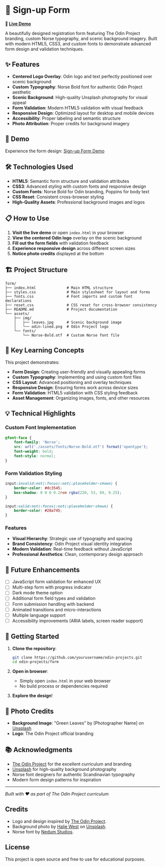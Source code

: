 # 📝 Sign-up Form

**🔗 [Live Demo](https://binit2-1.github.io/odin-projects/form/)**

A beautifully designed registration form featuring The Odin Project branding, custom Norse typography, and scenic background imagery. Built with modern HTML5, CSS3, and custom fonts to demonstrate advanced form design and validation techniques.

## ✨ Features

- **Centered Logo Overlay**: Odin logo and text perfectly positioned over scenic background
- **Custom Typography**: Norse Bold font for authentic Odin Project aesthetic
- **Scenic Background**: High-quality Unsplash photography for visual appeal
- **Form Validation**: Modern HTML5 validation with visual feedback
- **Responsive Design**: Optimized layout for desktop and mobile devices
- **Accessibility**: Proper labeling and semantic structure
- **Photo Attribution**: Proper credits for background imagery

## 🚀 Demo

Experience the form design: [Sign-up Form Demo](https://binit2-1.github.io/odin-projects/form/)

## 🛠️ Technologies Used

- **HTML5**: Semantic form structure and validation attributes
- **CSS3**: Advanced styling with custom fonts and responsive design
- **Custom Fonts**: Norse Bold for Odin branding, Poppins for body text
- **CSS Reset**: Consistent cross-browser styling
- **High-Quality Assets**: Professional background images and logos

## 📋 How to Use

1. **Visit the live demo** or open `index.html` in your browser
2. **View the centered Odin logo** overlay on the scenic background
3. **Fill out the form fields** with validation feedback
4. **Experience responsive design** across different screen sizes
5. **Notice photo credits** displayed at the bottom

## 🏗️ Project Structure

```
form/
├── index.html              # Main HTML structure
├── styles.css              # Main stylesheet for layout and forms
├── fonts.css               # Font imports and custom font declarations
├── reset.css               # CSS reset for cross-browser consistency
├── README.md               # Project documentation
└── assets/
    ├── img/
    │   ├── leaves.jpg      # Scenic background image
    │   └── odin-lined.png  # Odin Project logo
    └── fonts/
        └── Norse-Bold.otf  # Custom Norse font file
```

## 🎯 Key Learning Concepts

This project demonstrates:

- **Form Design**: Creating user-friendly and visually appealing forms
- **Custom Typography**: Implementing and using custom font files
- **CSS Layout**: Advanced positioning and overlay techniques
- **Responsive Design**: Ensuring forms work across device sizes
- **Form Validation**: HTML5 validation with CSS styling feedback
- **Asset Management**: Organizing images, fonts, and other resources

## 💡 Technical Highlights

### Custom Font Implementation
```css
@font-face {
    font-family: 'Norse';
    src: url('./assets/fonts/Norse-Bold.otf') format('opentype');
    font-weight: bold;
    font-style: normal;
}
```

### Form Validation Styling
```css
input:invalid:not(:focus):not(:placeholder-shown) {
    border-color: #dc3545;
    box-shadow: 0 0 0 0.2rem rgba(220, 53, 69, 0.25);
}

input:valid:not(:focus):not(:placeholder-shown) {
    border-color: #28a745;
}
```

### Features
- **Visual Hierarchy**: Strategic use of typography and spacing
- **Brand Consistency**: Odin Project visual identity integration
- **Modern Validation**: Real-time feedback without JavaScript
- **Professional Aesthetics**: Clean, contemporary design approach

## 🔮 Future Enhancements

- [ ] JavaScript form validation for enhanced UX
- [ ] Multi-step form with progress indicator
- [ ] Dark mode theme option
- [ ] Additional form field types and validation
- [ ] Form submission handling with backend
- [ ] Animated transitions and micro-interactions
- [ ] Multiple language support
- [ ] Accessibility improvements (ARIA labels, screen reader support)

## 🚀 Getting Started

1. **Clone the repository**:
   ```bash
   git clone https://github.com/yourusername/odin-projects.git
   cd odin-projects/form
   ```

2. **Open in browser**:
   - Simply open `index.html` in your web browser
   - No build process or dependencies required

3. **Explore the design**!

## 📸 Photo Credits

- **Background Image**: "Green Leaves" by [Photographer Name] on [Unsplash](https://unsplash.com)
- **Logo**: The Odin Project official branding

## 📚 Acknowledgments

- [The Odin Project](https://www.theodinproject.com/) for the excellent curriculum and branding
- [Unsplash](https://unsplash.com/) for high-quality background photography
- Norse font designers for authentic Scandinavian typography
- Modern form design patterns for inspiration

---

*Built with ❤️ as part of The Odin Project curriculum*

## Credits

- Logo and design inspired by [The Odin Project](https://www.theodinproject.com/).
- Background photo by [Halie West](https://unsplash.com/@haliewest) on [Unsplash](https://unsplash.com/).
- Norse font by [Nedum Studios](https://www.dafont.com/norse.font).

## License

This project is open source and free to use for educational purposes.
